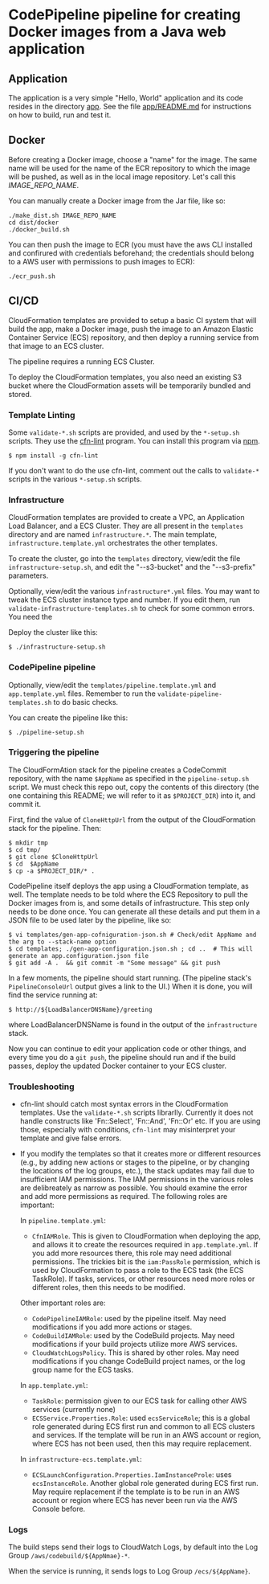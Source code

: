 # CodePipeline pipeline for creating Docker images from a Java web application

## Application

The application is a very simple "Hello, World" application and its code
resides in the directory [app](app).  See the file
[app/README.md](app/README.md) for instructions on how to build, run and test
it.

## Docker

Before creating a Docker image, choose a "name" for the image.  The same name
will be used for the name of the ECR repository to which the image will be
pushed, as well as in the local image repository.  Let's call this
*IMAGE_REPO_NAME*.

You can manually create a Docker image from the Jar file, like so:

```
./make_dist.sh IMAGE_REPO_NAME
cd dist/docker
./docker_build.sh
```

You can then push the image to ECR (you must have the aws CLI installed and
confirured with credentials beforehand; the credentials should belong to a AWS
user with permissions to push images to ECR):

```
./ecr_push.sh
```

## CI/CD

CloudFormation templates are provided to setup a basic CI system that will
build the app, make a Docker image, push the image to an Amazon Elastic
Container Service (ECS) repository, and then deploy a running service from that
image to an ECS cluster.

The pipeline requires a running ECS Cluster.

To deploy the CloudFormation templates, you also need an existing S3 bucket
where the CloudFormation assets will be temporarily bundled and stored.

### Template Linting

Some `validate-*.sh` scripts are provided, and used by the `*-setup.sh` scripts.  They use the [cfn-lint](https://www.npmjs.com/package/cfn-lint) program.  You can install this program via [npm](https://www.npmjs.com/).

    $ npm install -g cfn-lint

If you don't want to do the use cfn-lint, comment out the calls to `validate-*`
scripts in the various `*-setup.sh` scripts.

### Infrastructure

CloudFormation templates are provided to create a VPC, an Application Load
Balancer, and a ECS Cluster.  They are all present in the `templates` directory
and are named `infrastructure.*`.  The main template,
`infrastructure.template.yml` orchestrates the other templates.

To create the cluster, go into the `templates` directory, view/edit the file
`infrastructure-setup.sh`, and edit the "--s3-bucket" and the "--s3-prefix"
parameters.

Optionally, view/edit the various `infrastructure*.yml` files.
You may want to tweak the ECS cluster instance type and number.  If you edit them, run `validate-infrastructure-templates.sh` to check for some common errors.  You need the 

Deploy the cluster like this:

    $ ./infrastructure-setup.sh

### CodePipeline pipeline

Optionally, view/edit the `templates/pipeline.template.yml` and
`app.template.yml` files.  Remember to run the `validate-pipeline-templates.sh`
to do basic checks.

You can create the pipeline like this:

    $ ./pipeline-setup.sh

### Triggering the pipeline

The CloudFormAtion stack for the pipeline creates a CodeCommit repository, with
the name `$AppName` as specified in the `pipeline-setup.sh` script.  We must
check this repo out, copy the contents of this directory (the one containing
this README; we will refer to it as `$PROJECT_DIR`) into it, and commit it.

First, find the value of `CloneHttpUrl` from the output of the CloudFormation stack for the pipeline.  Then:

    $ mkdir tmp
    $ cd tmp/
    $ git clone $CloneHttpUrl
    $ cd  $AppName
    $ cp -a $PROJECT_DIR/* .

CodePipeline itself deploys the app using a CloudFormation template, as well.  The template needs to be told where the ECS Repository to pull the Docker images from is, and some details of infrastructure.  This step only needs to be done once.  You can generate all these details and put them in a JSON file to be used later by the pipeline, like so:

    $ vi templates/gen-app-cofniguration-json.sh # Check/edit AppName and the arg to --stack-name option
    $ cd templates; ./gen-app-configuration.json.sh ; cd ..  # This will generate an app.configuration.json file
    $ git add -A .  && git commit -m "Some message" && git push

In a few moments, the pipeline should start running.  (The pipeline stack's
`PipelineConsoleUrl` output gives a link to the UI.)   When it is done, you will find the service running at:

    $ http://${LoadBalancerDNSName}/greeting

where LoadBalancerDNSName is found in the output of the `infrastructure` stack.

Now you can continue to edit your application code or other things, and every
time you do a `git push`, the pipeline should run and if the build passes,
deploy the updated Docker container to your ECS cluster.

### Troubleshooting

- cfn-lint should catch most syntax errors in the CloudFormation templates.
  Use the `validate-*.sh` scripts librarlly. Currently it does not handle
  constructs like 'Fn::Select', 'Fn::And', 'Fn::Or' etc.  If you are using
  those, especially with conditions, `cfn-lint` may misinterpret your template
  and give false errors.

- If you modify the templates so that it creates more or different resources
  (e.g., by adding new actions or stages to the pipeline, or by changing the
  locations of the log groups, etc.), the stack updates may fail due to
  insufficient IAM permissions.  The IAM permissions in the various roles are
  delibreately as narrow as possible.  You should examine the error and add
  more permissions as required.  The following roles are important:

  In `pipeline.template.yml`:

  + `CfnIAMRole`. This is given to CloudFormation when deploying the app, and
    allows it to create the resources required in `app.template.yml`.  If you
    add more resources there, this role may need additional permissions.  The
    trickies bit is the `iam:PassRole` permission, which is used by
    CloudFormation to pass a role to the ECS task (the ECS TaskRole).  If
    tasks, services, or other resources need more roles or different roles,
    then this needs to be modified.

  Other important roles are:

  + `CodePipelineIAMRole`: used by the pipeline itself.  May need modifications
    if you add more actions or stages.
  + `CodeBuildIAMRole`: used by the CodeBuild projects.  May need modifications
    if your build projects utilize more AWS services.
  + `CloudWatchLogsPolicy`. This is shared by other roles.  May need
    modifications if you change CodeBuild project names, or the log group name
    for the ECS tasks.

  In `app.template.yml`:

  + `TaskRole`: permission given to our ECS task for calling other AWS services
    (currently none)
  + `ECSService.Properties.Role`: used `ecsServiceRole`; this is a global role
    generated during ECS first run and common to all ECS clusters and services.
    If the template will be run in an AWS account or region, where ECS has not
    been used, then this may require replacement.
  
  In `infrastructure-ecs.template.yml`:

  + `ECSLaunchConfiguration.Properties.IamInstanceProle`: uses
    `ecsInstanceRole`.  Another global role generated during ECS first run.
    May require replacement if the template is to be run in an AWS account or
    region where ECS has never been run via the AWS Console before.

### Logs

The build steps send their logs to CloudWatch Logs, by default into the Log
Group `/aws/codebuild/${AppNmae}-*`.

When the service is running, it sends logs to Log Group `/ecs/${AppName}`.
